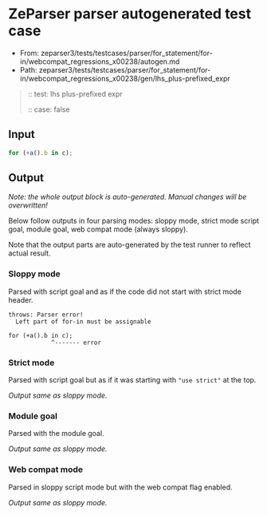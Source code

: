 # ZeParser parser autogenerated test case

- From: zeparser3/tests/testcases/parser/for_statement/for-in/webcompat_regressions_x00238/autogen.md
- Path: zeparser3/tests/testcases/parser/for_statement/for-in/webcompat_regressions_x00238/gen/lhs_plus-prefixed_expr

> :: test: lhs plus-prefixed expr
>
> :: case: false

## Input


`````js
for (+a().b in c);
`````

## Output

_Note: the whole output block is auto-generated. Manual changes will be overwritten!_

Below follow outputs in four parsing modes: sloppy mode, strict mode script goal, module goal, web compat mode (always sloppy).

Note that the output parts are auto-generated by the test runner to reflect actual result.

### Sloppy mode

Parsed with script goal and as if the code did not start with strict mode header.

`````
throws: Parser error!
  Left part of for-in must be assignable

for (+a().b in c);
            ^------- error
`````

### Strict mode

Parsed with script goal but as if it was starting with `"use strict"` at the top.

_Output same as sloppy mode._

### Module goal

Parsed with the module goal.

_Output same as sloppy mode._

### Web compat mode

Parsed in sloppy script mode but with the web compat flag enabled.

_Output same as sloppy mode._
